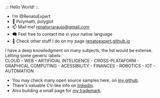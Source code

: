 .:: Hello World! ::.
 - I’m @RenatoExpert
 - 🧠 Polymath, polyglot
 - 📫 Mail me! renatorraraujo@gmail.com
 - 🗨️ Feel free to contact me in your native language
 - 🎨 Check other stuff I do on my page <a href='https://renatoexpert.github.io'>renatoexpert.github.io</a>

I have a deep knowledgment on many subjects, the list would be extense. <br>
Letting some generic labels:<br>
CLOUD - WEB - ARTIFICIAL INTELIGENCE - CROSS-PLATAFORM - GRAPHICAL COMPUTING - ACESSIBILITY - FINANCES - ROBOTICS - IOT - AUTOMATION

- You may check many open source samples here, on <a href='https://github.com/RenatoExpert?tab=repositories'>my github</a>.
- There's valuable CV-like info on <a href='https://www.linkedin.com/in/renatoexpert/'>linkedin</a>.
- Also building a small page for <a href='https://shogunautomacao.com.br/'>my trademark</a>.

